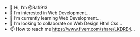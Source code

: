 - 👋 Hi, I’m @Rafi913
- 👀 I’m interested in Web Development...
- 🌱 I’m currently learning Web Development...
- 💞️ I’m looking to collaborate on Web Design Html Css...
- 📫 How to reach me https://www.fiverr.com/share/LKDRE4...

<!---
Rafi913/Rafi913 is a ✨ special ✨ repository because its `README.md` (this file) appears on your GitHub profile.
You can click the Preview link to take a look at your changes.
--->
